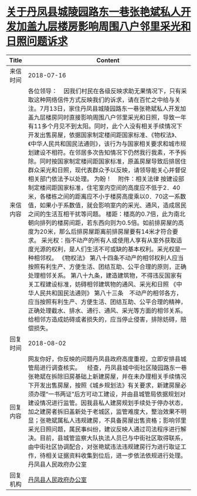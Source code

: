 # <a href="http://www.shangluo.gov.cn/zmhd/ldxxxx.jsp?urltype=leadermail.LeaderMailContentUrl&wbtreeid=1112&leadermailid=4819">关于丹凤县城陵园路东一巷张艳斌私人开发加盖九层楼房影响周围八户邻里采光和日照问题诉求</a>
|Title|Content|
|:---:|---|
|来信时间|2018-07-16|
|来信内容|各位领导：    因我们村民在各级反映求助无果情况下，只有采取这种网络信件方式反映我们的诉求，请在百忙之中给与关注。7月13日，家住丹凤县城陵园路东一巷张艳斌私人开发加盖九层楼房同时直接影响周围八户邻里采光和日照，导致一年有11多个月见不到太阳。同时，此个人没有相关手续情况下开发出售房屋，依据国家制定楼间距国家标准、《物权法》、《中华人民共和国民法通则》，该行为与国家相关要求和城市规划建设不相符。在邻居多次告知情况下仍然我行我素，不予拆除。同时按国家制定楼间距国家标准，原盖房屋导致后排居住群众采光和日照，现代表群众予以反映，请领导能关心并督促相关部门依法予以处理。 为盼！    附件：相关法律 按建设部制定楼间距国家标准，住宅室内空间的高度应不低于2．40米，各楼栋之间的距离应不小于楼房高度乘以0．70这一系数值，如果小于系数值，就会影响室内的采光、通风，造成居民之间的生活互相干扰等问题。 楼距：楼高的0.7倍，此为南北朝向排列的楼房间距，若东西向则为0.5倍。如前排房屋的高度为20米，那么后排房屋距离前排房屋要有14米才符合要求。 采光权：指不动产的所有人或使用人享有从室外获取适度光源的权利，是人们生活不可或缺的基本权利。采光权是一种相邻权。 《物权法》 第八十四条不动产的相邻权利人应当按照有利生产、方便生活、团结互助、公平合理的原则，正确处理相邻关系。 第八十九条，建造建筑物，不得违反国家有关工程建设标准，妨碍相邻建筑物的通风、采光和日照 《中华人民共和国民法通则》 第八十三条　不动产的相邻各方，应当按照有利生产、方便生活、团结互助、公平合理的精神，正确处理截水、排水、通行、通风、采光等方面的相邻关系。给相邻方造成妨碍或者损失的，应当停止侵害，排除妨碍，赔偿损失。|
|回复时间|2018-08-02|
|回复内容|网友你好，你反映的问题丹凤县政府高度重视，立即安排县城管局进行调查核实。    经查，丹凤县城中街社区陵园路东一巷张艳斌在拆除旧房基础上新建房屋，并在未办理相关手续情况下开发出售房屋，按照《城乡规划法》有关要求，新建房屋必须办理“一书两证”后方可动工建设，并由县城管局依据规划对建设情况进行监管。因我县私人建房规划手续处于停办状态，加之建房者拆旧盖新处于老城区，监管难度大，整治效果不明显；张艳斌属私人违规建房，不具备房屋出售资格；影响邻里采光日照问题，属民事纠纷，建议反映人通过司法程序进行解决。目前，县城管监察大队执法人员已与中街社区取得联系，由中街社区协调配合，对张艳斌违法违规建房行为进行取证工作，待相关证据资料收集到位后，进一步依法依规进行处理。丹凤县人民政府办公室|
|回复机构|<a href="../../categories/agencies/丹凤县人民政府办公室.md">丹凤县人民政府办公室</a>|
